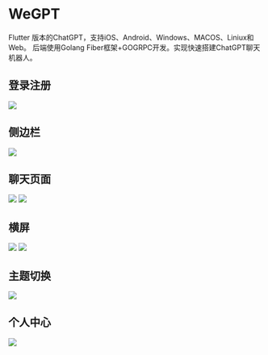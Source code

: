 # WeGPT
Flutter 版本的ChatGPT，支持iOS、Android、Windows、MACOS、Liniux和Web。
后端使用Golang Fiber框架+GOGRPC开发。实现快速搭建ChatGPT聊天机器人。
## 登录注册
![](https://github.com/UnivexDont/WeGPT/blob/main/images/login.png)
## 侧边栏
![](https://github.com/UnivexDont/WeGPT/blob/main/images/draw.png)
## 聊天页面
![](https://github.com/UnivexDont/WeGPT/blob/main/images/changting.png)
![](https://github.com/UnivexDont/WeGPT/blob/main/images/changting2.png)
## 横屏
![](https://github.com/UnivexDont/WeGPT/blob/main/images/hor_screen.png)
![](https://github.com/UnivexDont/WeGPT/blob/main/images/hor_screen2.png)
## 主题切换
![](https://github.com/UnivexDont/WeGPT/blob/main/images/theme_change.png)
## 个人中心
![](https://github.com/UnivexDont/WeGPT/blob/main/images/profile.png)
